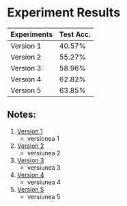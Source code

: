 # Experiment Results

| Experiments                          | Test Acc. |
|--------------------------------------|-----------|
|  Version 1                           | 40.57%    |
|  Version 2                           | 55.27%    |
|  Version 3                           | 58.96%    |
|  Version 4                           | 62.82%    |
|  Version 5                           | 63.85%    |


## Notes:
1. [Version 1](https://github.com/Rares-Birladeanu/CARN/blob/main/Tema_2/Version%201/Version_1.ipynb)
   - versionea 1
2. [Version 2](https://github.com/Rares-Birladeanu/CARN/blob/main/Tema_2/Version%202/Version_2.ipynb)
   - versiunea 2
4. [Version 3](https://github.com/Rares-Birladeanu/CARN/blob/main/Tema_2/Version%203/Version_3.ipynb)
   - versiunea 3
5. [Version 4](https://github.com/Rares-Birladeanu/CARN/blob/main/Tema_2/Version%203/Version_4.ipynb)
   - versiunea 4
7. [Version 5](https://github.com/Rares-Birladeanu/CARN/blob/main/Tema_2/Version%203/Version_5.ipynb)
   - versiunea 5
